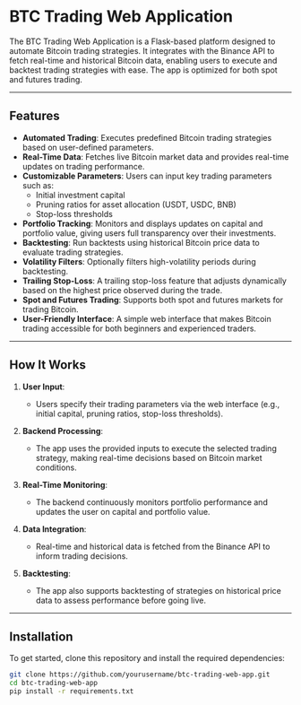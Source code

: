 # BTC Trading Web Application

The BTC Trading Web Application is a Flask-based platform designed to automate Bitcoin trading strategies. It integrates with the Binance API to fetch real-time and historical Bitcoin data, enabling users to execute and backtest trading strategies with ease. The app is optimized for both spot and futures trading.

---

## Features
- **Automated Trading**: Executes predefined Bitcoin trading strategies based on user-defined parameters.
- **Real-Time Data**: Fetches live Bitcoin market data and provides real-time updates on trading performance.
- **Customizable Parameters**: Users can input key trading parameters such as:
  - Initial investment capital
  - Pruning ratios for asset allocation (USDT, USDC, BNB)
  - Stop-loss thresholds
- **Portfolio Tracking**: Monitors and displays updates on capital and portfolio value, giving users full transparency over their investments.
- **Backtesting**: Run backtests using historical Bitcoin price data to evaluate trading strategies.
- **Volatility Filters**: Optionally filters high-volatility periods during backtesting.
- **Trailing Stop-Loss**: A trailing stop-loss feature that adjusts dynamically based on the highest price observed during the trade.
- **Spot and Futures Trading**: Supports both spot and futures markets for trading Bitcoin.
- **User-Friendly Interface**: A simple web interface that makes Bitcoin trading accessible for both beginners and experienced traders.

---

## How It Works

1. **User Input**: 
   - Users specify their trading parameters via the web interface (e.g., initial capital, pruning ratios, stop-loss thresholds).
   
2. **Backend Processing**: 
   - The app uses the provided inputs to execute the selected trading strategy, making real-time decisions based on Bitcoin market conditions.
   
3. **Real-Time Monitoring**: 
   - The backend continuously monitors portfolio performance and updates the user on capital and portfolio value.
   
4. **Data Integration**: 
   - Real-time and historical data is fetched from the Binance API to inform trading decisions.
   
5. **Backtesting**: 
   - The app also supports backtesting of strategies on historical price data to assess performance before going live.

---

## Installation

To get started, clone this repository and install the required dependencies:

```bash
git clone https://github.com/yourusername/btc-trading-web-app.git
cd btc-trading-web-app
pip install -r requirements.txt
